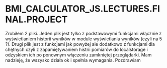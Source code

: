 # BMI_CALCULATOR_JS.LECTURES.FINAL.PROJECT

Zrobiłem 2 pliki. 
Jeden plik jest tylko z podstawowymi funkcjami włącznie z wyświetlaniem historii wyników w module wyświetlania wyników (czyli na 5 ?). 
Drugi plik jest z funkcjami jak powyżej ale dodatkowo z funkcjami dla chętnych czyli z zapamiętywaniem histrii pomiarów do localstorage i odzyskiem ich po ponownym włączeniu zamkniętej przeglądarki. 
Mam nadzieję, że wszysko działa ok i spełnia wymagania. 
Pozdrawiam